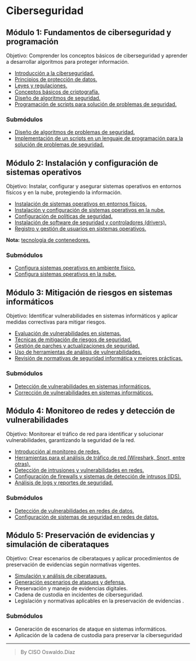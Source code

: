 # Ciberseguridad 
## Módulo 1: Fundamentos de ciberseguridad y programación
Objetivo: Comprender los conceptos básicos de ciberseguridad y aprender a desarrollar algoritmos para proteger información. 
- [Introducción a la ciberseguridad.](assets/introduccion.md)
- [Principios de protección de datos.](assets/proteccion_datos.md)
- [Leyes y regulaciones.](assets/leyes_y_regulaciones.md)
- [Conceptos básicos de criptografía.](/assets/criptografia.md) 
- [Diseño de algoritmos de seguridad.](/assets/algoritmos_seguridad.md) 
- [Programación de scripts para solución de problemas de seguridad.](assets/script_seguridad.md) 

### Submódulos 
- [Diseño de algoritmos de problemas de seguridad.](assets/m1s1.md) 
- [Implementación de un scripts en un lenguaje de programación para la solución de problemas de seguridad.](assets/m1s2.md)

## Módulo 2: Instalación y configuración de sistemas operativos 
Objetivo: Instalar, configurar y asegurar sistemas operativos en entornos físicos y en la nube, protegiendo la información. 
- [Instalación de sistemas operativos en entornos físicos.](assets/instalacion_so.md)
- [Instalación y configuración de sistemas operativos en la nube.](assets/instalacion_so_cc.md) 
- [Configuración de políticas de seguridad.](assets/config_politicas_seguridad.md) 
- [Instalación de software de seguridad y controladores (drivers).](assets/software_seguridad_controladores.md) 
- [Registro y gestión de usuarios en sistemas operativos.](assets/registro_gestion_usuarios.md)

**Nota:** [tecnología de contenedores.](assets/contenedores.md)

### Submódulos

- [Configura sistemas operativos en ambiente físico.](assets/m2s1.md)
- [Configura sistemas operativos en la nube.](assets/m2s2.md)

## Módulo 3: Mitigación de riesgos en sistemas informáticos 
Objetivo: Identificar vulnerabilidades en sistemas informáticos y aplicar medidas correctivas para mitigar riesgos. 
- [Evaluación de vulnerabilidades en sistemas.](assets/evaluacion_vulnerabilidades.md) 
- [Técnicas de mitigación de riesgos de seguridad.](assets/tecnicas_mitigacion.md) 
- [Gestión de parches y actualizaciones de seguridad.](assets/gestion_parches.md) 
- [Uso de herramientas de análisis de vulnerabilidades.](assets/herramientas_vulnerabilidades.md) 
- [Revisión de normativas de seguridad informática y mejores prácticas.](assets/revision_normatividad.md)

### Submódulos

- [Detección de vulnerabilidades en sistemas informáticos.](assets/m3s1.md)
- [Corrección de vulnerabilidades en sistemas informáticos.](assets/m3s2.md)

  
## Módulo 4: Monitoreo de redes y detección de vulnerabilidades 
Objetivo: Monitorear el tráfico de red para identificar y solucionar vulnerabilidades, garantizando la seguridad de la red. 
- [Introducción al monitoreo de redes.](assets/monitoreo_redes.md) 
- [Herramientas para el análisis de tráfico de red (Wireshark, Snort, entre otras).](assets/herramientas_monitoreo_red.md) 
- [Detección de intrusiones y vulnerabilidades en redes.](assets/intrusiones_redes.md) 
- [Configuración de firewalls y sistemas de detección de intrusos (IDS).](assets/firewall_IDS.md) 
- [Análisis de logs y reportes de seguridad.](assets/analisis_log.md)

### Submódulos

- [Detección de vulnerabilidades en redes de datos.](assets/m4s1.md)
- [Configuración de sistemas de seguridad en redes de datos.](assets/m4s2.md)


## Módulo 5: Preservación de evidencias y simulación de ciberataques
Objetivo: Crear escenarios de ciberataques y aplicar procedimientos de preservación de evidencias según normativas vigentes.

- [Simulación y análisis de ciberataques.](assets/simulacion_analisis.md)
- [Generación escenarios de ataques y defensa.](assets/ataques_defensa.md)
- Preservación y manejo de evidencias digitales.
- Cadena de custodia en incidentes de ciberseguridad.
- Legislación y normativas aplicables en la preservación de evidencias .

### Submódulos

- Generación de escenarios de ataque en sistemas informáticos.
- Aplicación de la cadena de custodia para preservar la ciberseguridad

________________________
> By CISO Oswaldo.Díaz

